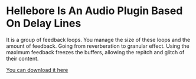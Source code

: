 # Hellebore Is An Audio Plugin Based On Delay Lines

It is a group of feedback loops. 
You manage the size of these loops and the amount of feedback. 
Going from reverberation to granular effect. 
Using the maximum feedback freezes the buffers, allowing the repitch and glitch of their content. 


[You can download it here](https://lndf.fr/NOI/Hellebore.html)
